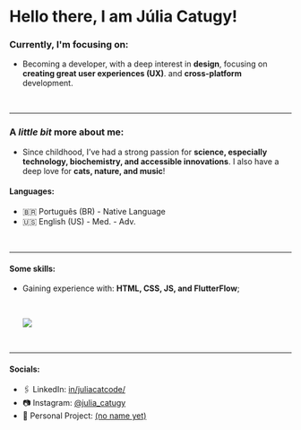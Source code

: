 # Hello there, I am Júlia Catugy! 

### Currently, I'm focusing on:
- Becoming a developer, with a deep interest in **design**, focusing on **creating great user experiences (UX)**. and **cross-platform** development.

<br>

<hr>

### A _little bit_ more about me:
- Since childhood, I’ve had a strong passion for **science, especially technology, biochemistry, and accessible innovations**. I also have a deep love for **cats, nature, and music**!

#### Languages:
<ul>

  <li>🇧🇷 Português (BR) - Native Language</li>
  <li>🇺🇸 English (US) - Med. - Adv.</li>
  
</ul>

<br>

<hr>

#### Some skills:
- Gaining experience with: **HTML, CSS, JS, and FlutterFlow**;

<br>

<p align="left">
  <ul>
    <p>
      <a href="https://skillicons.dev">
        <img src="https://skillicons.dev/icons?i=html,css,js,flutter" />
      </a>
    </p>
  </ul>
</p>

<br>

<hr>

#### Socials:
- 🖇️ LinkedIn: <a href="https://www.linkedin.com/in/juliacatcode/">in/juliacatcode/</a>
- 📷 Instagram: <a href="https://www.instagram.com/julia_catugy/">@julia_catugy</a>
- 📝 Personal Project: <a href="https://juliacatcode.neocities.org/">(no name yet)</a>

<br>

<!--
**juliacatcode/juliacatcode** is a ✨ _special_ ✨ repository because its `README.md` (this file) appears on your GitHub profile.

Here are some ideas to get you started:

- 🔭 I’m currently working on ...
- 🌱 I’m currently learning ...
- 👯 I’m looking to collaborate on ...
- 🤔 I’m looking for help with ...
- 💬 Ask me about ...
- 📫 How to reach me: ...
- 😄 Pronouns: ...
- ⚡ Fun fact: ...
-->
